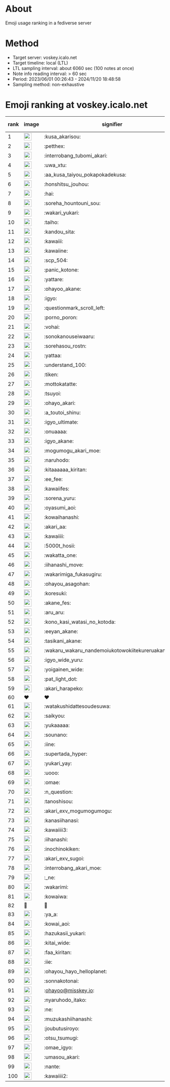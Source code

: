 # About
Emoji usage ranking in a fediverse server

# Method
- Target server: voskey.icalo.net
- Target timeline: local (LTL)
- LTL sampling interval: about 6060 sec (100 notes at once)
- Note info reading interval: > 60 sec
- Period: 2023/06/01 00:26:43 - 2024/11/20 18:48:58 
- Sampling method: non-exhaustive

# Emoji ranking at voskey.icalo.net

|rank|image|signifier|type|frequency score|
|----|----|----|----|----|
|1|<img height="24" src="https://voskey.icalo.net/emoji/kusa_akarisou.webp">|:kusa_akarisou:|custom|34659|
|2|<img height="24" src="https://voskey.icalo.net/emoji/petthex.webp">|:petthex:|custom|27280|
|3|<img height="24" src="https://voskey.icalo.net/emoji/interrobang_tubomi_akari.webp">|:interrobang_tubomi_akari:|custom|14208|
|4|<img height="24" src="https://voskey.icalo.net/emoji/uwa_xtu.webp">|:uwa_xtu:|custom|12475|
|5|<img height="24" src="https://voskey.icalo.net/emoji/aa_kusa_taiyou_pokapokadekusa.webp">|:aa_kusa_taiyou_pokapokadekusa:|custom|11162|
|6|<img height="24" src="https://voskey.icalo.net/emoji/honshitsu_jouhou.webp">|:honshitsu_jouhou:|custom|10031|
|7|<img height="24" src="https://voskey.icalo.net/emoji/hai.webp">|:hai:|custom|8560|
|8|<img height="24" src="https://voskey.icalo.net/emoji/soreha_hountouni_sou.webp">|:soreha_hountouni_sou:|custom|7422|
|9|<img height="24" src="https://voskey.icalo.net/emoji/wakari_yukari.webp">|:wakari_yukari:|custom|7116|
|10|<img height="24" src="https://voskey.icalo.net/emoji/taiho.webp">|:taiho:|custom|6929|
|11|<img height="24" src="https://voskey.icalo.net/emoji/kandou_sita.webp">|:kandou_sita:|custom|6725|
|12|<img height="24" src="https://voskey.icalo.net/emoji/kawaiii.webp">|:kawaiii:|custom|6543|
|13|<img height="24" src="https://voskey.icalo.net/emoji/kawaiine.webp">|:kawaiine:|custom|6080|
|14|<img height="24" src="https://voskey.icalo.net/emoji/scp_504.webp">|:scp_504:|custom|5961|
|15|<img height="24" src="https://voskey.icalo.net/emoji/panic_kotone.webp">|:panic_kotone:|custom|5321|
|16|<img height="24" src="https://voskey.icalo.net/emoji/yattare.webp">|:yattare:|custom|4887|
|17|<img height="24" src="https://voskey.icalo.net/emoji/ohayoo_akane.webp">|:ohayoo_akane:|custom|4870|
|18|<img height="24" src="https://voskey.icalo.net/emoji/igyo.webp">|:igyo:|custom|4834|
|19|<img height="24" src="https://voskey.icalo.net/emoji/questionmark_scroll_left.webp">|:questionmark_scroll_left:|custom|4726|
|20|<img height="24" src="https://voskey.icalo.net/emoji/porno_poron.webp">|:porno_poron:|custom|4524|
|21|<img height="24" src="https://voskey.icalo.net/emoji/vohai.webp">|:vohai:|custom|4362|
|22|<img height="24" src="https://voskey.icalo.net/emoji/sonokanouseiwaaru.webp">|:sonokanouseiwaaru:|custom|4353|
|23|<img height="24" src="https://voskey.icalo.net/emoji/sorehasou_rostn.webp">|:sorehasou_rostn:|custom|4297|
|24|<img height="24" src="https://voskey.icalo.net/emoji/yattaa.webp">|:yattaa:|custom|4028|
|25|<img height="24" src="https://voskey.icalo.net/emoji/understand_100.webp">|:understand_100:|custom|3807|
|26|<img height="24" src="https://voskey.icalo.net/emoji/tiken.webp">|:tiken:|custom|3763|
|27|<img height="24" src="https://voskey.icalo.net/emoji/mottokatatte.webp">|:mottokatatte:|custom|3717|
|28|<img height="24" src="https://voskey.icalo.net/emoji/tsuyoi.webp">|:tsuyoi:|custom|3705|
|29|<img height="24" src="https://voskey.icalo.net/emoji/ohayo_akari.webp">|:ohayo_akari:|custom|3585|
|30|<img height="24" src="https://voskey.icalo.net/emoji/a_toutoi_shinu.webp">|:a_toutoi_shinu:|custom|3532|
|31|<img height="24" src="https://voskey.icalo.net/emoji/igyo_ultimate.webp">|:igyo_ultimate:|custom|3314|
|32|<img height="24" src="https://voskey.icalo.net/emoji/onuaaaa.webp">|:onuaaaa:|custom|3257|
|33|<img height="24" src="https://voskey.icalo.net/emoji/igyo_akane.webp">|:igyo_akane:|custom|3056|
|34|<img height="24" src="https://voskey.icalo.net/emoji/mogumogu_akari_moe.webp">|:mogumogu_akari_moe:|custom|3026|
|35|<img height="24" src="https://voskey.icalo.net/emoji/naruhodo.webp">|:naruhodo:|custom|2994|
|36|<img height="24" src="https://voskey.icalo.net/emoji/kitaaaaaa_kiritan.webp">|:kitaaaaaa_kiritan:|custom|2990|
|37|<img height="24" src="https://voskey.icalo.net/emoji/ee_fee.webp">|:ee_fee:|custom|2963|
|38|<img height="24" src="https://voskey.icalo.net/emoji/kawaiifes.webp">|:kawaiifes:|custom|2897|
|39|<img height="24" src="https://voskey.icalo.net/emoji/sorena_yuru.webp">|:sorena_yuru:|custom|2868|
|40|<img height="24" src="https://voskey.icalo.net/emoji/oyasumi_aoi.webp">|:oyasumi_aoi:|custom|2823|
|41|<img height="24" src="https://voskey.icalo.net/emoji/kowaihanashi.webp">|:kowaihanashi:|custom|2802|
|42|<img height="24" src="https://voskey.icalo.net/emoji/akari_aa.webp">|:akari_aa:|custom|2649|
|43|<img height="24" src="https://voskey.icalo.net/emoji/kawaiiii.webp">|:kawaiiii:|custom|2626|
|44|<img height="24" src="https://voskey.icalo.net/emoji/5000t_hosii.webp">|:5000t_hosii:|custom|2618|
|45|<img height="24" src="https://voskey.icalo.net/emoji/wakatta_one.webp">|:wakatta_one:|custom|2535|
|46|<img height="24" src="https://voskey.icalo.net/emoji/iihanashi_move.webp">|:iihanashi_move:|custom|2516|
|47|<img height="24" src="https://voskey.icalo.net/emoji/wakarimiga_fukasugiru.webp">|:wakarimiga_fukasugiru:|custom|2488|
|48|<img height="24" src="https://voskey.icalo.net/emoji/ohayou_asagohan.webp">|:ohayou_asagohan:|custom|2486|
|49|<img height="24" src="https://voskey.icalo.net/emoji/koresuki.webp">|:koresuki:|custom|2480|
|50|<img height="24" src="https://voskey.icalo.net/emoji/akane_fes.webp">|:akane_fes:|custom|2457|
|51|<img height="24" src="https://voskey.icalo.net/emoji/aru_aru.webp">|:aru_aru:|custom|2447|
|52|<img height="24" src="https://voskey.icalo.net/emoji/kono_kasi_watasi_no_kotoda.webp">|:kono_kasi_watasi_no_kotoda:|custom|2378|
|53|<img height="24" src="https://voskey.icalo.net/emoji/eeyan_akane.webp">|:eeyan_akane:|custom|2377|
|54|<img height="24" src="https://voskey.icalo.net/emoji/tasikani_akane.webp">|:tasikani_akane:|custom|2357|
|55|<img height="24" src="https://voskey.icalo.net/emoji/wakaru_wakaru_nandemoiukotowokiitekureruakanetyan.webp">|:wakaru_wakaru_nandemoiukotowokiitekureruakanetyan:|custom|2273|
|56|<img height="24" src="https://voskey.icalo.net/emoji/igyo_wide_yuru.webp">|:igyo_wide_yuru:|custom|2239|
|57|<img height="24" src="https://voskey.icalo.net/emoji/yoigainen_wide.webp">|:yoigainen_wide:|custom|2236|
|58|<img height="24" src="https://voskey.icalo.net/emoji/pat_light_dot.webp">|:pat_light_dot:|custom|2233|
|59|<img height="24" src="https://voskey.icalo.net/emoji/akari_harapeko.webp">|:akari_harapeko:|custom|2225|
|60|❤|❤|unicode|2202|
|61|<img height="24" src="https://voskey.icalo.net/emoji/watakushidattesoudesuwa.webp">|:watakushidattesoudesuwa:|custom|2189|
|62|<img height="24" src="https://voskey.icalo.net/emoji/saikyou.webp">|:saikyou:|custom|2186|
|63|<img height="24" src="https://voskey.icalo.net/emoji/yukaaaaa.webp">|:yukaaaaa:|custom|2138|
|64|<img height="24" src="https://voskey.icalo.net/emoji/sounano.webp">|:sounano:|custom|2036|
|65|<img height="24" src="https://voskey.icalo.net/emoji/iine.webp">|:iine:|custom|1964|
|66|<img height="24" src="https://voskey.icalo.net/emoji/supertada_hyper.webp">|:supertada_hyper:|custom|1914|
|67|<img height="24" src="https://voskey.icalo.net/emoji/yukari_yay.webp">|:yukari_yay:|custom|1913|
|68|<img height="24" src="https://voskey.icalo.net/emoji/uooo.webp">|:uooo:|custom|1890|
|69|<img height="24" src="https://voskey.icalo.net/emoji/omae.webp">|:omae:|custom|1888|
|70|<img height="24" src="https://voskey.icalo.net/emoji/n_question.webp">|:n_question:|custom|1878|
|71|<img height="24" src="https://voskey.icalo.net/emoji/tanoshisou.webp">|:tanoshisou:|custom|1850|
|72|<img height="24" src="https://voskey.icalo.net/emoji/akari_exv_mogumogumogu.webp">|:akari_exv_mogumogumogu:|custom|1823|
|73|<img height="24" src="https://voskey.icalo.net/emoji/kanasiihanasi.webp">|:kanasiihanasi:|custom|1750|
|74|<img height="24" src="https://voskey.icalo.net/emoji/kawaiiii3.webp">|:kawaiiii3:|custom|1747|
|75|<img height="24" src="https://voskey.icalo.net/emoji/iihanashi.webp">|:iihanashi:|custom|1719|
|76|<img height="24" src="https://voskey.icalo.net/emoji/inochinokiken.webp">|:inochinokiken:|custom|1690|
|77|<img height="24" src="https://voskey.icalo.net/emoji/akari_exv_sugoi.webp">|:akari_exv_sugoi:|custom|1669|
|78|<img height="24" src="https://voskey.icalo.net/emoji/interrobang_akari_moe.webp">|:interrobang_akari_moe:|custom|1666|
|79|<img height="24" src="https://voskey.icalo.net/emoji/_ne.webp">|:_ne:|custom|1664|
|80|<img height="24" src="https://voskey.icalo.net/emoji/wakarimi.webp">|:wakarimi:|custom|1657|
|81|<img height="24" src="https://voskey.icalo.net/emoji/kowaiwa.webp">|:kowaiwa:|custom|1654|
|82|🤔|🤔|unicode|1612|
|83|<img height="24" src="https://voskey.icalo.net/emoji/ya_a.webp">|:ya_a:|custom|1601|
|84|<img height="24" src="https://voskey.icalo.net/emoji/kowai_aoi.webp">|:kowai_aoi:|custom|1601|
|85|<img height="24" src="https://voskey.icalo.net/emoji/hazukasii_yukari.webp">|:hazukasii_yukari:|custom|1599|
|86|<img height="24" src="https://voskey.icalo.net/emoji/kitai_wide.webp">|:kitai_wide:|custom|1597|
|87|<img height="24" src="https://voskey.icalo.net/emoji/faa_kiritan.webp">|:faa_kiritan:|custom|1567|
|88|<img height="24" src="https://voskey.icalo.net/emoji/iie.webp">|:iie:|custom|1561|
|89|<img height="24" src="https://voskey.icalo.net/emoji/ohayou_hayo_helloplanet.webp">|:ohayou_hayo_helloplanet:|custom|1540|
|90|<img height="24" src="https://voskey.icalo.net/emoji/sonnakotonai.webp">|:sonnakotonai:|custom|1500|
|91|<img height="24" src="https://voskey.icalo.net/emoji/ohayoo.webp">|:ohayoo@misskey.io:|custom|1500|
|92|<img height="24" src="https://voskey.icalo.net/emoji/nyaruhodo_itako.webp">|:nyaruhodo_itako:|custom|1496|
|93|<img height="24" src="https://voskey.icalo.net/emoji/ne.webp">|:ne:|custom|1473|
|94|<img height="24" src="https://voskey.icalo.net/emoji/muzukashiihanashi.webp">|:muzukashiihanashi:|custom|1442|
|95|<img height="24" src="https://voskey.icalo.net/emoji/joubutusiroyo.webp">|:joubutusiroyo:|custom|1436|
|96|<img height="24" src="https://voskey.icalo.net/emoji/otsu_tsumugi.webp">|:otsu_tsumugi:|custom|1405|
|97|<img height="24" src="https://voskey.icalo.net/emoji/omae_igyo.webp">|:omae_igyo:|custom|1372|
|98|<img height="24" src="https://voskey.icalo.net/emoji/umasou_akari.webp">|:umasou_akari:|custom|1344|
|99|<img height="24" src="https://voskey.icalo.net/emoji/nante.webp">|:nante:|custom|1336|
|100|<img height="24" src="https://voskey.icalo.net/emoji/kawaiiii2.webp">|:kawaiiii2:|custom|1327|
